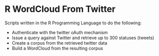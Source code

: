 # R WordCloud From Twitter

Scripts written in the R Programming Language to do the following:

* Authenticate with the twitter oAuth mechanism
* Issue a query against Twitter and retrieve up to 300 statuses (tweets)
* Create a corpus from the retrieved twitter data
* Build a WordCloud from the resulting corpus
